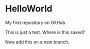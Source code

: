 # HelloWorld
My first repository on GitHub

This is just a test. Where is this saved?

Now add this on a new branch.
